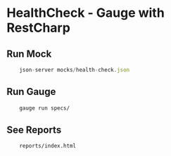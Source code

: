 # HealthCheck - Gauge with RestCharp
    


## Run Mock

```js
    json-server mocks/health-check.json
```

## Run Gauge

```bash
    gauge run specs/
```

## See Reports
```
    reports/index.html
```


